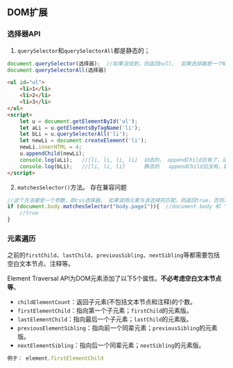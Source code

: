 ## DOM扩展

### 选择器API

1. `querySelector`和`querySelectorAll`都是静态的；

```js
document.querySelector(选择器);  //如果没找到，则返回null,  如果选择器是一个NodeList，返回的也是第一个值
document.querySelectorAll(选择器)
```

```html
<ul id="ul">
    <li>1</li>
    <li>2</li>
    <li>3</li>
</ul>
<script>
    let u = document.getElementById('ul');
    let aLi = u.getElementsByTagName('li');
    let bLi = u.querySelectorAll('li');
    let newLi = document.createElement('li');
    newLi.innerHTML = 4;
    u.appendChild(newLi);
    console.log(aLi);	//[li, li, li, li]	动态的， appendChild后有了，动态会变
    console.log(bLi);	//[li, li, li]		静态的	  appendChild后没有，静态不变	
</script>
```

2. `matchesSelector()`方法。 存在兼容问题

```js
//这个方法接受一个参数，即css选择器。 如果调用元素与该选择符匹配，则返回true，否则，返回false。
if (document.body.matchesSelector("body.page1")){  //document.body 和 'body.page1' 匹配
	//true
}
```



### 元素遍历

之前的`firstChild`、`lastChild`、`previousSibling`、`nextSibling`等都需要包括空白文本节点、注释等。

Element Traversal API为DOM元素添加了以下5个属性。**不必考虑空白文本节点等**。

- `childElementCount`：返回子元素(不包括文本节点和注释)的个数。
- `firstElementChild`：指向第一个子元素；`firstChild`的元素版。
- `lastElementChild`：指向最后一个子元素；`lastChild`的元素版。
- `previousElementSibling`：指向前一个同辈元素；`previousSibling`的元素版。
- `nextElementSibling`：指向后一个同辈元素；`nextSibling`的元素版。

```js
例子： element.firstElementChild
```

